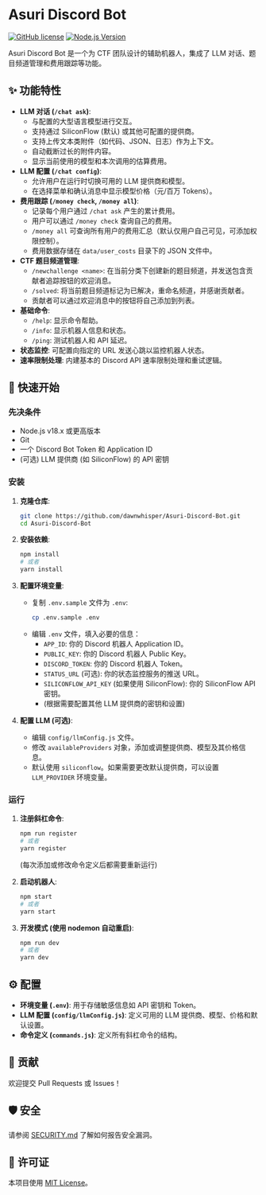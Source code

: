 # Asuri Discord Bot

[![GitHub license](https://img.shields.io/badge/license-MIT-blue.svg)](LICENSE)
[![Node.js Version](https://img.shields.io/badge/node-%3E%3D18.x-brightgreen.svg)](https://nodejs.org/)

Asuri Discord Bot 是一个为 CTF 团队设计的辅助机器人，集成了 LLM 对话、题目频道管理和费用跟踪等功能。

## ✨ 功能特性

*   **LLM 对话 (`/chat ask`)**:
    *   与配置的大型语言模型进行交互。
    *   支持通过 SiliconFlow (默认) 或其他可配置的提供商。
    *   支持上传文本类附件（如代码、JSON、日志）作为上下文。
    *   自动截断过长的附件内容。
    *   显示当前使用的模型和本次调用的估算费用。
*   **LLM 配置 (`/chat config`)**:
    *   允许用户在运行时切换可用的 LLM 提供商和模型。
    *   在选择菜单和确认消息中显示模型价格（元/百万 Tokens）。
*   **费用跟踪 (`/money check`, `/money all`)**:
    *   记录每个用户通过 `/chat ask` 产生的累计费用。
    *   用户可以通过 `/money check` 查询自己的费用。
    *   `/money all` 可查询所有用户的费用汇总（默认仅用户自己可见，可添加权限控制）。
    *   费用数据存储在 `data/user_costs` 目录下的 JSON 文件中。
*   **CTF 题目频道管理**:
    *   `/newchallenge <name>`: 在当前分类下创建新的题目频道，并发送包含贡献者追踪按钮的欢迎消息。
    *   `/solved`: 将当前题目频道标记为已解决，重命名频道，并感谢贡献者。
    *   贡献者可以通过欢迎消息中的按钮将自己添加到列表。
*   **基础命令**:
    *   `/help`: 显示命令帮助。
    *   `/info`: 显示机器人信息和状态。
    *   `/ping`: 测试机器人和 API 延迟。
*   **状态监控**: 可配置向指定的 URL 发送心跳以监控机器人状态。
*   **速率限制处理**: 内建基本的 Discord API 速率限制处理和重试逻辑。

## 🚀 快速开始

### 先决条件

*   Node.js v18.x 或更高版本
*   Git
*   一个 Discord Bot Token 和 Application ID
*   (可选) LLM 提供商 (如 SiliconFlow) 的 API 密钥

### 安装

1.  **克隆仓库**:
    ```bash
    git clone https://github.com/dawnwhisper/Asuri-Discord-Bot.git
    cd Asuri-Discord-Bot
    ```

2.  **安装依赖**:
    ```bash
    npm install
    # 或者
    yarn install
    ```

3.  **配置环境变量**:
    *   复制 `.env.sample` 文件为 `.env`:
        ```bash
        cp .env.sample .env
        ```
    *   编辑 `.env` 文件，填入必要的信息：
        *   `APP_ID`: 你的 Discord 机器人 Application ID。
        *   `PUBLIC_KEY`: 你的 Discord 机器人 Public Key。
        *   `DISCORD_TOKEN`: 你的 Discord 机器人 Token。
        *   `STATUS_URL` (可选): 你的状态监控服务的推送 URL。
        *   `SILICONFLOW_API_KEY` (如果使用 SiliconFlow): 你的 SiliconFlow API 密钥。
        *   (根据需要配置其他 LLM 提供商的密钥和设置)

4.  **配置 LLM (可选)**:
    *   编辑 `config/llmConfig.js` 文件。
    *   修改 `availableProviders` 对象，添加或调整提供商、模型及其价格信息。
    *   默认使用 `siliconflow`。如果需要更改默认提供商，可以设置 `LLM_PROVIDER` 环境变量。

### 运行

1.  **注册斜杠命令**:
    ```bash
    npm run register
    # 或者
    yarn register
    ```
    (每次添加或修改命令定义后都需要重新运行)

2.  **启动机器人**:
    ```bash
    npm start
    # 或者
    yarn start
    ```

3.  **开发模式 (使用 nodemon 自动重启)**:
    ```bash
    npm run dev
    # 或者
    yarn dev
    ```

## ⚙️ 配置

*   **环境变量 (`.env`)**: 用于存储敏感信息如 API 密钥和 Token。
*   **LLM 配置 (`config/llmConfig.js`)**: 定义可用的 LLM 提供商、模型、价格和默认设置。
*   **命令定义 (`commands.js`)**: 定义所有斜杠命令的结构。

## 🤝 贡献

欢迎提交 Pull Requests 或 Issues！

## 🛡️ 安全

请参阅 [SECURITY.md](SECURITY.md) 了解如何报告安全漏洞。

## 📄 许可证

本项目使用 [MIT License](LICENSE)。
